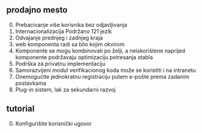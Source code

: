 ## prodajno mesto

0. Prebacivanje više korisnika bez odjavljivanja
1. Internacionalizacija Podržano 121 jezik
2. Odvajanje prednjeg i zadnjeg kraja
3. web komponenta radi sa bilo kojim okvirom
4. Komponente se mogu kombinovati po želji, a neiskorištene naprijed komponente podržavaju optimizaciju potresanja stabla
5. Podrška za privatnu implementaciju
6. Samorazvijeni modul verifikacionog koda može se koristiti i na intranetu
7. Onemogućite jednokratnu registraciju putem e-pošte prema zadanim postavkama
8. Plug-in sistem, lak za sekundarni razvoj

## tutorial

0. Konfigurišite korisnički ugovor